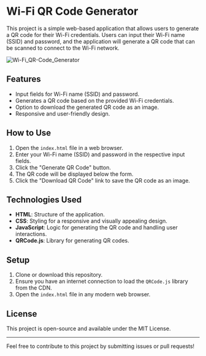 # Wi-Fi QR Code Generator

This project is a simple web-based application that allows users to generate a QR code for their Wi-Fi credentials. Users can input their Wi-Fi name (SSID) and password, and the application will generate a QR code that can be scanned to connect to the Wi-Fi network.

![Wi-Fi_QR-Code_Generator](https://imgur.com/1fiI0qJ.png)

## Features

- Input fields for Wi-Fi name (SSID) and password.
- Generates a QR code based on the provided Wi-Fi credentials.
- Option to download the generated QR code as an image.
- Responsive and user-friendly design.

## How to Use

1. Open the `index.html` file in a web browser.
2. Enter your Wi-Fi name (SSID) and password in the respective input fields.
3. Click the "Generate QR Code" button.
4. The QR code will be displayed below the form.
5. Click the "Download QR Code" link to save the QR code as an image.

## Technologies Used

- **HTML**: Structure of the application.
- **CSS**: Styling for a responsive and visually appealing design.
- **JavaScript**: Logic for generating the QR code and handling user interactions.
- **QRCode.js**: Library for generating QR codes.

## Setup

1. Clone or download this repository.
2. Ensure you have an internet connection to load the `QRCode.js` library from the CDN.
3. Open the `index.html` file in any modern web browser.

## License

This project is open-source and available under the MIT License.

---

Feel free to contribute to this project by submitting issues or pull requests!
